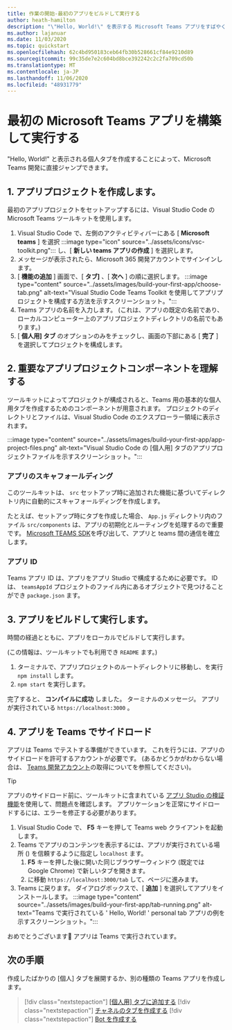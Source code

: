 ```yaml
---
title: 作業の開始-最初のアプリをビルドして実行する
author: heath-hamilton
description: "\"Hello, World!\" を表示する Microsoft Teams アプリをすばやく作成する Microsoft Teams ツールキットを使用したメッセージ。"
ms.author: lajanuar
ms.date: 11/03/2020
ms.topic: quickstart
ms.openlocfilehash: 62c4bd950183ceb64fb30b528661cf84e9210d89
ms.sourcegitcommit: 99c35de7e2c604bd8bce392242c2c2fa709cd50b
ms.translationtype: MT
ms.contentlocale: ja-JP
ms.lasthandoff: 11/06/2020
ms.locfileid: "48931779"
---
```

# <a name="build-and-run-your-first-microsoft-teams-app"></a>最初の Microsoft Teams アプリを構築して実行する

"Hello, World!" と表示される個人タブを作成することによって、Microsoft Teams 開発に直接ジャンプできます。

## <a name="1-create-your-app-project"></a>1. アプリプロジェクトを作成します。

最初のアプリプロジェクトをセットアップするには、Visual Studio Code の Microsoft Teams ツールキットを使用します。

1. Visual Studio Code で、左側のアクティビティバーにある [ **Microsoft teams** ] を選択 :::image type="icon" source="../assets/icons/vsc-toolkit.png"::: し、[ **新しい teams アプリの作成** ] を選択します。
1. メッセージが表示されたら、Microsoft 365 開発アカウントでサインインします。
1. [ **機能の追加** ] 画面で、[ **タブ]** 、[ **次へ** ] の順に選択します。
:::image type="content" source="../assets/images/build-your-first-app/choose-tab.png" alt-text="Visual Studio Code Teams Toolkit を使用してアプリプロジェクトを構成する方法を示すスクリーンショット。":::
1. Teams アプリの名前を入力します。 (これは、アプリの既定の名前であり、ローカルコンピューター上のアプリプロジェクトディレクトリの名前でもあります。)
1. [ **個人用] タブ** のオプションのみをチェックし、画面の下部にある [ **完了** ] を選択してプロジェクトを構成します。

## <a name="2-understand-important-app-project-components"></a>2. 重要なアプリプロジェクトコンポーネントを理解する

ツールキットによってプロジェクトが構成されると、Teams 用の基本的な個人用タブを作成するためのコンポーネントが用意されます。 プロジェクトのディレクトリとファイルは、Visual Studio Code のエクスプローラー領域に表示されます。

:::image type="content" source="../assets/images/build-your-first-app/app-project-files.png" alt-text="Visual Studio Code の [個人用] タブのアプリプロジェクトファイルを示すスクリーンショット。":::

### <a name="app-scaffolding"></a>アプリのスキャフォールディング

このツールキットは、 `src` セットアップ時に追加された機能に基づいてディレクトリ内に自動的にスキャフォールディングを作成します。

たとえば、セットアップ時にタブを作成した場合、 `App.js` ディレクトリ内のファイル `src/components` は、アプリの初期化とルーティングを処理するので重要です。 [Microsoft TEAMS SDK](../tabs/how-to/using-teams-client-sdk.md)を呼び出して、アプリと teams 間の通信を確立します。

### <a name="app-id"></a>アプリ ID

Teams アプリ ID は、アプリをアプリ Studio で構成するために必要です。 ID は、 `teamsAppId` プロジェクトのファイル内にあるオブジェクトで見つけることができ `package.json` ます。

## <a name="3-build-and-run-your-app"></a>3. アプリをビルドして実行します。

時間の経過とともに、アプリをローカルでビルドして実行します。

(この情報は、ツールキットでも利用でき `README` ます。)

1. ターミナルで、アプリプロジェクトのルートディレクトリに移動し、を実行 `npm install` します。
1. `npm start` を実行します。

完了すると、 **コンパイルに成功** しました。 ターミナルのメッセージ。 アプリが実行されている `https://localhost:3000` 。

## <a name="4-sideload-your-app-in-teams"></a>4. アプリを Teams でサイドロード

アプリは Teams でテストする準備ができています。 これを行うには、アプリのサイドロードを許可するアカウントが必要です。 (あるかどうかがわからない場合は、 [Teams 開発アカウント](../build-your-first-app/build-first-app-overview.md#set-up-your-development-account)の取得についてを参照してください)。

> [!TIP]
> アプリのサイドロード前に、ツールキットに含まれている [アプリ Studio の検証機能](../concepts/deploy-and-publish/appsource/prepare/submission-checklist.md#teams-app-validation-tool)を使用して、問題点を確認します。 アプリケーションを正常にサイドロードするには、エラーを修正する必要があります。

1. Visual Studio Code で、 **F5** キーを押して Teams web クライアントを起動します。
1. Teams でアプリのコンテンツを表示するには、アプリが実行されている場所 () を信頼するように指定し `localhost` ます。
   1. **F5** キーを押した後に開いた同じブラウザーウィンドウ (既定では Google Chrome) で新しいタブを開きます。
   1. に移動 `https://localhost:3000/tab` して、ページに進みます。
1. Teams に戻ります。 ダイアログボックスで、[ **追加** ] を選択してアプリをインストールします。
:::image type="content" source="../assets/images/build-your-first-app/tab-running.png" alt-text="Teams で実行されている ' Hello, World! ' personal tab アプリの例を示すスクリーンショット。":::

おめでとうございます🎉 アプリは Teams で実行されています。

## <a name="next-step"></a>次の手順

作成したばかりの [個人] タブを展開するか、別の種類の Teams アプリを作成します。

> [!div class="nextstepaction"]
> [[個人用] タブに追加する](../build-your-first-app/build-personal-tab.md)
> [!div class="nextstepaction"]
> [チャネルのタブを作成する](../build-your-first-app/build-channel-tab.md)
> [!div class="nextstepaction"]
> [Bot を作成する](../build-your-first-app/build-bot.md)
